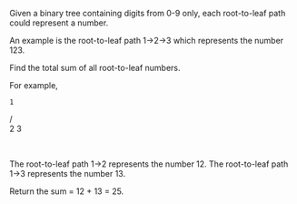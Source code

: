 Given a binary tree containing digits from 0-9 only, each root-to-leaf path could represent a number.

An example is the root-to-leaf path 1-&gt;2-&gt;3 which represents the number 123.

Find the total sum of all root-to-leaf numbers.

For example,


    1
   / \
  2   3


&nbsp;

The root-to-leaf path 1-&gt;2 represents the number 12.
The root-to-leaf path 1-&gt;3 represents the number 13.

Return the sum = 12 + 13 = 25.
